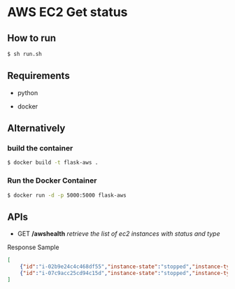 
# AWS EC2 Get status

## How to run

```sh
$ sh run.sh
```

## Requirements

* python

* docker

## Alternatively

### build the container

```sh
$ docker build -t flask-aws .
```

### Run the Docker Container

```sh
$ docker run -d -p 5000:5000 flask-aws
```

## APIs

* GET   **/awshealth**   *retrieve the list of ec2 instances with status and type*

Response Sample
```json
[
	{"id":"i-02b9e24c4c468df55","instance-state":"stopped","instance-type":"t2.micro"},
	{"id":"i-07c9acc25cd94c15d","instance-state":"stopped","instance-type":"t2.micro"}
]
```